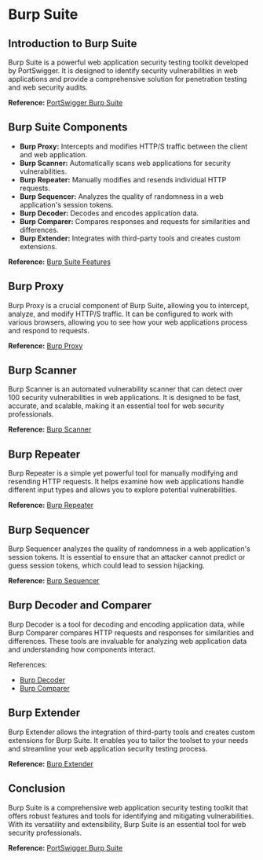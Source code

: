 # Burp Suite

## Introduction to Burp Suite

Burp Suite is a powerful web application security testing toolkit developed by PortSwigger. It is designed to identify security vulnerabilities in web applications and provide a comprehensive solution for penetration testing and web security audits.

**Reference:** [PortSwigger Burp Suite](https://portswigger.net/burp)

## Burp Suite Components

- **Burp Proxy:** Intercepts and modifies HTTP/S traffic between the client and web application.
- **Burp Scanner:** Automatically scans web applications for security vulnerabilities.
- **Burp Repeater:** Manually modifies and resends individual HTTP requests.
- **Burp Sequencer:** Analyzes the quality of randomness in a web application's session tokens.
- **Burp Decoder:** Decodes and encodes application data.
- **Burp Comparer:** Compares responses and requests for similarities and differences.
- **Burp Extender:** Integrates with third-party tools and creates custom extensions.

**Reference:** [Burp Suite Features](https://portswigger.net/burp/enterprise/features)

## Burp Proxy

Burp Proxy is a crucial component of Burp Suite, allowing you to intercept, analyze, and modify HTTP/S traffic. It can be configured to work with various browsers, allowing you to see how your web applications process and respond to requests.

**Reference:** [Burp Proxy](https://portswigger.net/burp/documentation/desktop/tools/proxy)

## Burp Scanner

Burp Scanner is an automated vulnerability scanner that can detect over 100 security vulnerabilities in web applications. It is designed to be fast, accurate, and scalable, making it an essential tool for web security professionals.

**Reference:** [Burp Scanner](https://portswigger.net/burp/documentation/desktop/tools/scanner)

## Burp Repeater

Burp Repeater is a simple yet powerful tool for manually modifying and resending HTTP requests. It helps examine how web applications handle different input types and allows you to explore potential vulnerabilities.

**Reference:** [Burp Repeater](https://portswigger.net/burp/documentation/desktop/tools/repeater)

## Burp Sequencer

Burp Sequencer analyzes the quality of randomness in a web application's session tokens. It is essential to ensure that an attacker cannot predict or guess session tokens, which could lead to session hijacking.

**Reference:** [Burp Sequencer](https://portswigger.net/burp/documentation/desktop/tools/sequencer)

## Burp Decoder and Comparer

Burp Decoder is a tool for decoding and encoding application data, while Burp Comparer compares HTTP requests and responses for similarities and differences. These tools are invaluable for analyzing web application data and understanding how components interact.

References:

- [Burp Decoder](https://portswigger.net/burp/documentation/desktop/tools/decoder)
- [Burp Comparer](https://portswigger.net/burp/documentation/desktop/tools/comparer)

## Burp Extender

Burp Extender allows the integration of third-party tools and creates custom extensions for Burp Suite. It enables you to tailor the toolset to your needs and streamline your web application security testing process.

**Reference:** [Burp Extender](https://portswigger.net/burp/documentation/desktop/tools/extender)

## Conclusion

Burp Suite is a comprehensive web application security testing toolkit that offers robust features and tools for identifying and mitigating vulnerabilities. With its versatility and extensibility, Burp Suite is an essential tool for web security professionals.

**Reference:** [PortSwigger Burp Suite](https://portswigger.net/burp)
